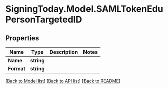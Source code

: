 
# SigningToday.Model.SAMLTokenEduPersonTargetedID

## Properties

Name | Type | Description | Notes
------------ | ------------- | ------------- | -------------
**Name** | **string** |  | 
**Format** | **string** |  | 

[[Back to Model list]](../README.md#documentation-for-models)
[[Back to API list]](../README.md#documentation-for-api-endpoints)
[[Back to README]](../README.md)

